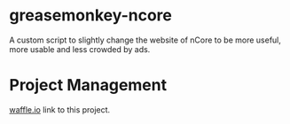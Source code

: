 # greasemonkey-ncore

A custom script to slightly change the website of nCore to be more useful, more usable and less crowded by ads.

# Project Management

[waffle.io](https://waffle.io/richrdkng/greasemonkey-ncore) link to this project.
